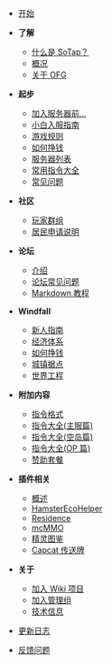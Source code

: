 - [开始](index.md)  

- **了解**
    - [什么是 SoTap？](introduction.md)
    - [概况](overview.md)
    - [关于 OFG](about-ofg.md)  
- **起步**
    - [加入服务器前...](getting-started/preparation.md)
    - [小白入服指南](getting-started/entering-server.md)
    - [游戏规则](rules.md)
    - [如何挣钱](/getting-started/howToMakeMoney1.0.0.md)
    - [服务器列表](getting-started/server-network.md)
    - [常用指令大全](getting-started/basic-commands.md)
    - [常见问题](getting-started/faq.md)
- **社区**
    - [玩家群组](forum/groups.md)
    - [居民申请说明](forum/application.md)
- **论坛**
    - [介绍](forum/introduction.md)
    - [论坛常见问题](forum/faq.md)
    - [Markdown 教程](forum/markdown-tutorial.md)
- **Windfall**
    - [新人指南](Windfall/beginners-guide.md)
    - [经济体系](Windfall/Economic.md)
    - [如何挣钱](Windfall/howToMakeMoney1.0.0.md)
    - [城镇据点](Windfall/realms)
    - [世界工程](Windfall/projects)
- **附加内容**
    - [指令格式](others/command-format.md)
    - [指令大全(主服篇)](others/commands-for-players.md)
    - [指令大全(空岛篇)](others/commands-for-skyblock.md)
    - [指令大全(OP 篇)](others/commands-for-operators.md)
    - [赞助套餐](extra.md)
- **插件相关**
    - [概述](plugins/index.md)
    - [HamsterEcoHelper](plugins/hamsterecohelper-guide.md)
    - [Residence](plugins/residence-commands.md)
    - [mcMMO](plugins/mcmmo-commands.md)
    - [精灵图鉴](plugins/sprite.md)
    - [Capcat 传送牌](plugins/capcat.md)
- **关于**
    - [加入 Wiki 项目](/contributor.md)
    - [加入管理组](about/management.md)
    - [技术信息](about/technical-information.md)
- [更新日志](https://github.com/sotapmc/SotapWiki/commits/master)
- [反馈问题](https://g.sotap.org/t/development)
    
